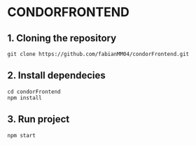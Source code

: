 # CONDORFRONTEND

## 1. Cloning the repository
```
git clone https://github.com/fabianMM04/condorFrontend.git
```
## 2. Install dependecies
```
cd condorFrontend
npm install
```
## 3. Run project
```
npm start 
```
